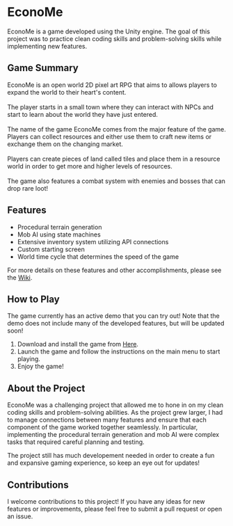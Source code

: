 # EconoMe

EconoMe is a game developed using the Unity engine. The goal of this project was to practice clean coding skills and problem-solving skills while implementing new features.

## Game Summary

EconoMe is an open world 2D pixel art RPG that aims to allows players to expand the world to their heart's content.
<br><br>The player starts in a small town where they can interact with NPCs and start to learn about the world they have just entered.
<br><br>The name of the game EconoMe comes from the major feature of the game. Players can collect resources and either use them to craft new items or exchange them on the changing market.
<br><br>Players can create pieces of land called tiles and place them in a resource world in order to get more and higher levels of resources.
<br><br>The game also features a combat system with enemies and bosses that can drop rare loot!

## Features

- Procedural terrain generation
- Mob AI using state machines
- Extensive inventory system utilizing API connections
- Custom starting screen
- World time cycle that determines the speed of the game

For more details on these features and other accomplishments, please see the [Wiki](https://github.com/TheLastDigitOfPi/EconoME/wiki).

## How to Play
The game currently has an active demo that you can try out! Note that the demo does not include many of the developed features, but will be updated soon!

1. Download and install the game from [Here](https://drive.google.com/file/d/1dqGrSzzK6faunmvX9ZpU7hxR-OP3QmwY/view?usp=sharing).
2. Launch the game and follow the instructions on the main menu to start playing.
3. Enjoy the game!

## About the Project

EconoMe was a challenging project that allowed me to hone in on my clean coding skills and problem-solving abilities. As the project grew larger, I had to manage connections between many features and ensure that each component of the game worked together seamlessly. In particular, implementing the procedural terrain generation and mob AI were complex tasks that required careful planning and testing.

The project still has much developement needed in order to create a fun and expansive gaming experience, so keep an eye out for updates!

## Contributions

I welcome contributions to this project! If you have any ideas for new features or improvements, please feel free to submit a pull request or open an issue.
